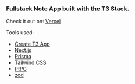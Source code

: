 ### Fullstack Note App built with the T3 Stack.

Check it out on:
[Vercel](https://note-app-svenrisse.vercel.app/)

Tools used:

- [Create T3 App](https://create.t3.gg/)
- [Next.js](https://nextjs.org)
- [Prisma](https://prisma.io)
- [Tailwind CSS](https://tailwindcss.com)
- [tRPC](https://trpc.io)
- [zod](https://zod.dev/)
